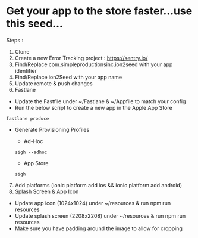 # Get your app to the store faster...use this seed...

Steps :

1. Clone 
2. Create a new Error Tracking project : https://sentry.io/
3. Find/Replace com.simpleproductionsinc.ion2seed with your app identifier
4. Find/Replace ion2Seed with your app name
5. Update remote & push changes
6. Fastlane

  * Update the Fastfile under ~/Fastlane & ~/Appfile to match your config
  * Run the below script to create a new app in the Apple App Store
  
  ```
  fastlane produce
  ```
  * Generate Provisioning Profiles
    * Ad-Hoc
 
    ```
    sigh --adhoc
    ```
    
    * App Store
    
    ```
    sigh
    ```
   
    
7. Add platforms (ionic platform add ios && ionic platform add android)
8. Splash Screen & App Icon

  * Update app icon (1024x1024) under ~/resources & run npm run resources
  * Update splash screen (2208x2208) under ~/resources & run npm run resources
  * Make sure you have padding around the image to allow for cropping 
